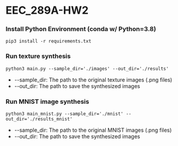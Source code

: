 # EEC_289A-HW2

### Install Python Environment (conda w/ Python=3.8)
```
pip3 install -r requirements.txt
```

### Run texture synthesis
```
python3 main.py --sample_dir='./images' --out_dir='./results'
```
* --sample_dir: The path to the original texture images (.png files)
* --out_dir: The path to save the synthesized images

### Run MNIST image synthesis
```
python3 main_mnist.py --sample_dir='./mnist' --out_dir='./results_mnist'
```
* --sample_dir: The path to the original MNIST images (.png files)
* --out_dir: The path to save the synthesized images
